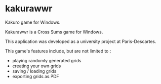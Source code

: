 # kakurawwr
Kakuro game for Windows.

Kakurawwr is a Cross Sums game for Windows.

This application was developed as a university project at Paris-Descartes.

This game's features include, but are not limited to :
- playing randomly generated grids
- creating your own grids
- saving / loading grids
- exporting grids as PDF

